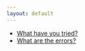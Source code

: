 ```yaml
---
layout: default
---
```

- [What have you tried?][1]
- [What are the errors?][2]

[1]: what-have-you-tried.md
[2]: what-are-the-errors.md

